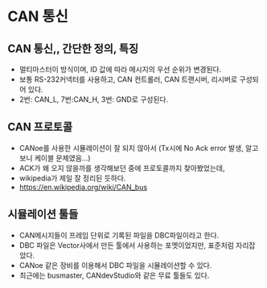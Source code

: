 # CAN 통신

## CAN 통신,, 간단한 정의, 특징
 - 멀티마스터이 방식이며, ID 값에 따라 메시지의 우선 순위가 변경된다.
 - 보통 RS-232커넥터를 사용하고, CAN 컨트롤러, CAN 트랜시버, 리시버로 구성되어 있다.
 - 2번: CAN_L, 7번:CAN_H, 3번: GND로 구성된다.

## CAN 프로토콜
 - CANoe를 사용한 시뮬레이션이 잘 되지 않아서
 (Tx시에 No Ack error 발생, 알고보니 케이블 문제였음...)
 - ACK가 왜 오지 않을까를 생각해보던 중에 프로토콜까지 찾아봤었는데,
 - wikipedia가 제일 잘 정리된 듯하다.
 - https://en.wikipedia.org/wiki/CAN_bus

## 시뮬레이션 툴들
 - CAN메시지들이 프레임 단위로 기록된 파일을 DBC파일이라고 한다.
 - DBC 파일은 Vector사에서 만든 툴에서 사용하는 포멧이었지만, 표준처럼 자리잡았다.  
 - CANoe 같은 장비를 이용해서 DBC 파일을 시뮬레이션할 수 있다.
 - 최근에는 busmaster, CANdevStudio와 같은 무료 툴들도 있다.
